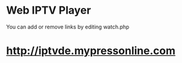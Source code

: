 # Web IPTV Player
You can add or remove links by editing watch.php

# http://iptvde.mypressonline.com
